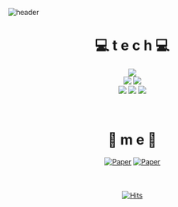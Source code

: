 <!--
**FulISun/FulISun** is a ✨ _special_ ✨ repository because its `README.md` (this file) appears on your GitHub profile.

Here are some ideas to get you started:

- 🔭 I’m currently working on ...
- 🌱 I’m currently learning ...
- 👯 I’m looking to collaborate on ...
- 🤔 I’m looking for help with ...
- 💬 Ask me about ...
- 📫 How to reach me: ...
- 😄 Pronouns: ...
- ⚡ Fun fact: ...
-->
![header](https://capsule-render.vercel.app/api?type=wave&color=auto&height=300&section=header&text=✨FullSun%20Data%20World✨%20&fontSize=45)

<div align=center><h1> 💻 t e c h 💻 </h1></div>
<div align=center>
  <img src="https://img.shields.io/badge/python-3776AB?style=for-the-badge&logo=python&logoColor=white"> 
  <br>
  
  <img src="https://img.shields.io/badge/R-276DC3?style=for-the-badge&logo=r&logoColor=white">
  <img src="https://img.shields.io/badge/RStudio-75AADB?style=for-the-badge&logo=RStudio&logoColor=white">
  <br>
  
  <img src="https://img.shields.io/badge/mysql-4479A1?style=for-the-badge&logo=mysql&logoColor=white">
  <img src="https://img.shields.io/badge/SAS-DD0B78?style=for-the-badge&logo=Starship&logoColor=white">
  <img src="https://img.shields.io/badge/PASS-DDE072?style=for-the-badge&logo=Salesforce&logoColor=white">
  <br>
  <br>
  <br>
 </div>

<div align=center><h1> 📜 m e 📜 </h1></div>
<div align=center>
  
[![Paper](https://img.shields.io/badge/Paper-81C459?style=flat-square&logo=BookStack&logoColor=black)](https://link.springer.com/article/10.1007/s42081-021-00132-0)
[![Paper](https://img.shields.io/badge/Paper-F7DF1E?style=flat-square&logo=BookStack&logoColor=002C5F)](http://m.riss.kr/search/detail/DetailView.do?p_mat_type=be54d9b8bc7cdb09&control_no=1c1785495ec9fb2dffe0bdc3ef48d419&keyword=%EC%9D%B4%EC%A4%91%EA%B5%AC%EA%B0%84%20%EC%A4%91%EB%8F%84%20%EC%A0%88%EB%8B%A8%EC%9E%90%EB%A3%8C#redirect)
<br>
  <br>
  <br>
  <br>
[![Hits](https://hits.seeyoufarm.com/api/count/incr/badge.svg?url=https%3A%2F%2Fgithub.com%2FFulISun&count_bg=%23FF0000&title_bg=%23555555&icon=&icon_color=%23E7E7E7&title=hits&edge_flat=false)](https://hits.seeyoufarm.com)
 </div>
